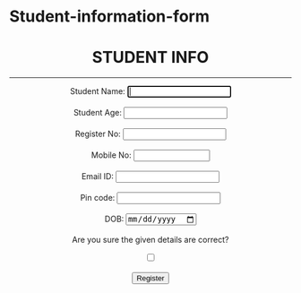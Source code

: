 # Student-information-form




<html>
<head>
<style>

h1
  { <p style="text-decoration:  color:blue ;background-color:black ; ">
  }
</style>
</head>
<body>
<table>
<center>
<h1> STUDENT INFO </h1>
<p style="text-decoration:blue;">
    </p>
<hr/>
<form id="form1" autocomplete="off" action="Register.java" method="GET">
   
Student Name:
<input type="text" name="t1" autofocus required />
<br/> <br/>
Student Age:
<input type="number" min="18" name="t2"/>
<br/> <br/>
Register No:
<input type="number" min="20" max="100000000000000000" name="t3"/>
<br/> <br/>
Mobile No:
<input type="number" min="20" max="100000000000" name="t4"/>
<br/> <br/>
Email ID:
<input type="email" name="t5"/>
<br/> <br/>
Pin code:
<input type="text" name="t6" pattern="\d{6}"/>
<br/> <br/>
 DOB:
<input type="date" name="t7" />
<br/> <br/>
Are you sure the given details are correct?

<input form="form1" type="checkbox" name="ck1" value="yes" /><br/><br/>
<input type="submit" value="Register"/>
</form><br/>
</center>
</body>
</html>
